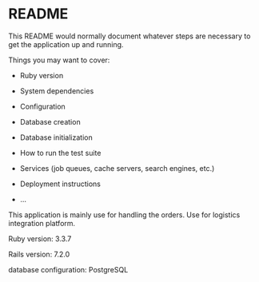 # README

This README would normally document whatever steps are necessary to get the
application up and running.

Things you may want to cover:

* Ruby version

* System dependencies

* Configuration

* Database creation

* Database initialization

* How to run the test suite

* Services (job queues, cache servers, search engines, etc.)

* Deployment instructions

* ...

This application is mainly use for handling the orders. Use for logistics integration platform.

Ruby version: 3.3.7

Rails version: 7.2.0

database configuration: PostgreSQL
